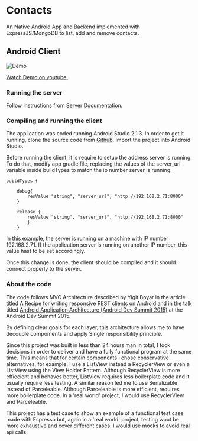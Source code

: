 # Contacts

An Native Android App and Backend implemented with ExpressJS/MongoDB to list, add and remove contacts.

## Android Client

![Demo](https://media.giphy.com/media/JzxkMPCaOeky4/giphy.gif)

[Watch Demo on youtube.](https://www.youtube.com/watch?v=4LRbFHFeuww)

### Running the server

Follow instructions from [Server Documentation](https://github.com/robertoallende/Contacts/tree/master/server).


### Compiling and running the client

The application was coded running Android Studio 2.1.3. In order to get it running, clone the source code from [Github](https://github.com/robertoallende/Contacts/tree/master/androidClient). Import the project into Android Studio. 

Before running the client, it is require to setup the address server is running. To do that, modify app gradle file, replacing the values of the server_url variable inside buildTypes to match the ip number server is running.

    buildTypes {

        debug{
            resValue "string", "server_url", "http://192.168.2.71:8000"
        }

        release {
            resValue "string", "server_url", "http://192.168.2.71:8000"
            }
        }


In this example, the server is running on a machine with IP number 192.168.2.71. If the application server is running on another IP number, this value hast to be set accordingly. 

Once this change is done, the client should be compiled and it should connect properly to the server.

### About the code

The code follows MVC Architecture described by Yigit Boyar in the article titled  [A Recipe for writing responsive REST clients on Android](www.birbit.com/a-recipe-for-writing-responsive-rest-clients-on-android/) and in the talk titled [Android Application Architecture (Android Dev Summit 2015)](https://www.youtube.com/watch?v=BlkJzgjzL0c) at the Android Dev Summit 2015.

By defining clear goals for each layer, this architecture allows me to have decouple compoments and apply Single responsibility principle. 

Since this project was built in less than 24 hours man in total, I took decisions in order to deliver and have a fully functional program at the same time. This means that for certain components i chose conservative alternatives, for example, I use a ListView instead a RecyclerView or even a ListView using the View Holder Pattern. Although RecyclerView is more effiecient and behaves better, ListView requires less boilerplate code and it usually require less testing. A similar reason led me to use Serializable instead of Parceleable. Although Parceleable is more efficient, requires more boilerplate code. 
In a 'real world' project, I would use RecyclerView and Parceleable.

This project has a test case to show an example of a functional test case made with Espresso but, again in a 'real world' project, testing wout be more exhaustive and cover different cases. I would use mocks to avoid real api calls. 



